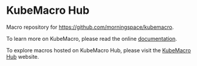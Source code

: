 # KubeMacro Hub

Macro repository for https://github.com/morningspace/kubemacro.

To learn more on KubeMacro, please read the online [documentation](https://morningspace.github.io/kubemacro/docs/#/).

To explore macros hosted on KubeMacro Hub, please visit the [KubeMacro Hub](https://morningspace.github.io/kubemacro-hub/) website.
